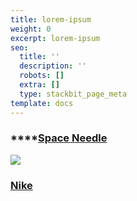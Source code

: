 ```yaml
---
title: lorem-ipsum
weight: 0
excerpt: lorem-ipsum
seo:
  title: ''
  description: ''
  robots: []
  extra: []
  type: stackbit_page_meta
template: docs
---
```

### ****[**Space Needle**](https://www.spaceneedle.com/)

![](images/needle.JPG)

###

### [**Nike**](https://www.nike-react.com/)
